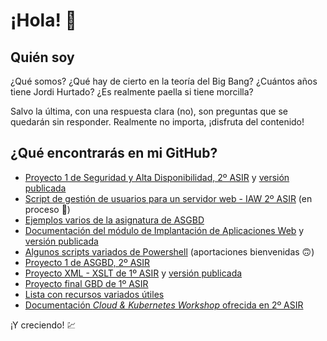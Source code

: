 # ¡Hola! 👋

## Quién soy

¿Qué somos? ¿Qué hay de cierto en la teoría del Big Bang? ¿Cuántos años tiene Jordi Hurtado? ¿Es realmente paella si tiene morcilla?

Salvo la última, con una respuesta clara (no), son preguntas que se quedarán sin responder. Realmente no importa, ¡disfruta del contenido!

## ¿Qué encontrarás en mi GitHub?
* [Proyecto 1 de Seguridad y Alta Disponibilidad, 2º ASIR](https://github.com/gonzaleztroyano/ASIR2-SYAD-P1) y [versión publicada](https://asir.gonzaleztroyano.es/projects/syad-1/?utm_source=Github&utm_campaign=link_global_readme)
* [Script de gestión de usuarios para un servidor web - IAW 2º ASIR](https://github.com/gonzaleztroyano/ASIR2-IAW-SCRIPT) (en proceso 🚧)
* [Ejemplos varios de la asignatura de ASGBD](https://github.com/gonzaleztroyano/ASIR2-ASGBD-Examples)
* [Documentación del módulo de Implantación de Aplicaciones Web](https://github.com/gonzaleztroyano/ASIR2-IAW-DOCS) y [versión publicada](https://asir.gonzaleztroyano.es/projects/iaw/?utm_source=Github&utm_campaign=link_global_readme)
* [Algunos scripts variados de Powershell](https://github.com/gonzaleztroyano/ASIR2-ASO-PowerShell-Scripts) (aportaciones bienvenidas 🙃)
* [Proyecto 1 de ASGBD, 2º ASIR](https://github.com/gonzaleztroyano/ASIR2-ASGBD-P1)
* [Proyecto XML - XSLT de 1º ASIR](https://github.com/gonzaleztroyano/asir1-lm-xslt-final) y [versión publicada](https://gonzaleztroyano.es/1asir-lm-xslt-final_lSm7Rp5mIzgkAwjJexzJQLQRnfN9uj/index.html?utm_source=Github&utm_campaign=link_global_readme)
* [Proyecto final GBD de 1º ASIR](https://github.com/gonzaleztroyano/ASIR1-GBD-practicaglobal)
* [Lista con recursos variados útiles](https://github.com/gonzaleztroyano/gonzaleztroyano/blob/main/resources.md)
* [Documentación *Cloud & Kubernetes Workshop* ofrecida en 2º ASIR](https://github.com/gonzaleztroyano/gonzaleztroyano/blob/main/Cloud_and_kubernetes_Workshop.pdf)

¡Y creciendo! 💹

